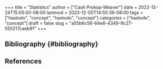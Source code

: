 +++
title = "Statistics"
author = ["Cash Prokop-Weaver"]
date = 2022-12-24T15:05:00-08:00
lastmod = 2023-12-05T14:50:39-08:00
tags = ["hastodo", "concept", "hastodo", "concept"]
categories = ["hastodo", "concept"]
draft = false
slug = "a55b6c56-64e8-4349-9c27-555217caeb91"
+++

## Bibliography {#bibliography}

## References

<style>.csl-entry{text-indent: -1.5em; margin-left: 1.5em;}</style><div class="csl-bib-body">
</div>
